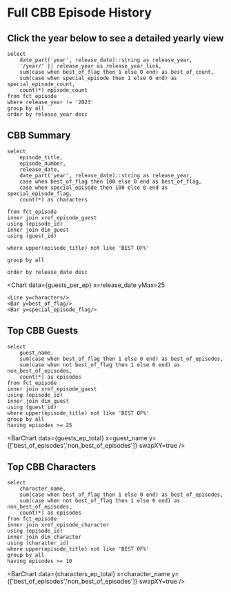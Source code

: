 # Full CBB Episode History

## Click the year below to see a detailed yearly view

```best_ofs
select 
    date_part('year', release_date)::string as release_year, 
    '/year/' || release_year as release_year_link,
    sum(case when best_of_flag then 1 else 0 end) as best_of_count,
    sum(case when special_episode then 1 else 0 end) as special_episode_count,
    count(*) episode_count
from fct_episode 
where release_year != '2023'
group by all
order by release_year desc
```

<DataTable data="{best_ofs}" link=release_year_link>
    <Column id="release_year" />
    <Column id="episode_count" />
    <Column id="best_of_count" />
    <Column id="special_episode_count" />
</DataTable>

## CBB Summary

```guests_per_ep
select 
    episode_title, 
    episode_number, 
    release_date, 
    date_part('year', release_date)::string as release_year,
    case when best_of_flag then 100 else 0 end as best_of_flag, 
    case when special_episode then 100 else 0 end as special_episode_flag, 
    count(*) as characters

from fct_episode 
inner join xref_episode_guest
using (episode_id)
inner join dim_guest
using (guest_id)

where upper(episode_title) not like 'BEST OF%'

group by all

order by release_date desc
```

<Chart 
    data={guests_per_ep} 
    x=release_date 
    yMax=25
>
    <Line y=characters/>
    <Bar y=best_of_flag/>
    <Bar y=special_episode_flag/>
</Chart >

## Top CBB Guests

```guests_ep_total
select 
    guest_name, 
    sum(case when best_of_flag then 1 else 0 end) as best_of_episodes, 
    sum(case when not best_of_flag then 1 else 0 end) as non_best_of_episodes, 
    count(*) as episodes
from fct_episode 
inner join xref_episode_guest
using (episode_id)
inner join dim_guest
using (guest_id)
where upper(episode_title) not like 'BEST OF%'
group by all
having episodes >= 25
```

<BarChart 
    data={guests_ep_total} 
    x=guest_name 
    y={['best_of_episodes','non_best_of_episodes']}
    swapXY=true
/>

## Top CBB Characters

```characters_ep_total
select 
    character_name, 
    sum(case when best_of_flag then 1 else 0 end) as best_of_episodes, 
    sum(case when not best_of_flag then 1 else 0 end) as non_best_of_episodes, 
    count(*) as episodes
from fct_episode 
inner join xref_episode_character
using (episode_id)
inner join dim_character
using (character_id)
where upper(episode_title) not like 'BEST OF%'
group by all
having episodes >= 10
```

<BarChart 
    data={characters_ep_total} 
    x=character_name 
    y={['best_of_episodes','non_best_of_episodes']}
    swapXY=true
/>
